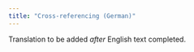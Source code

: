 ```yaml
---
title: "Cross-referencing (German)"
---
```

Translation to be added _after_ English text completed.
